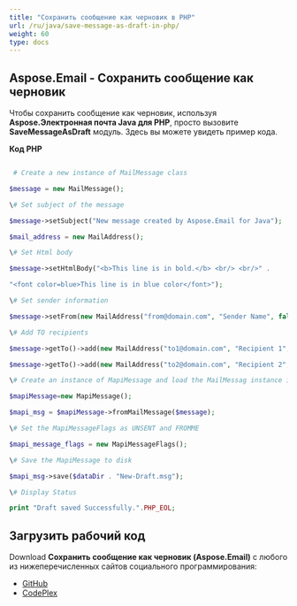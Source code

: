 ```yaml
---
title: "Сохранить сообщение как черновик в PHP"
url: /ru/java/save-message-as-draft-in-php/
weight: 60
type: docs
---
```


## **Aspose.Email - Сохранить сообщение как черновик**
Чтобы сохранить сообщение как черновик, используя **Aspose.Электронная почта Java для PHP**, просто вызовите **SaveMessageAsDraft** модуль. Здесь вы можете увидеть пример кода.

**Код PHP**

``` php

 # Create a new instance of MailMessage class

$message = new MailMessage();

\# Set subject of the message

$message->setSubject("New message created by Aspose.Email for Java");

$mail_address = new MailAddress();

\# Set Html body

$message->setHtmlBody("<b>This line is in bold.</b> <br/> <br/>" .

"<font color=blue>This line is in blue color</font>");

\# Set sender information

$message->setFrom(new MailAddress("from@domain.com", "Sender Name", false));

\# Add TO recipients

$message->getTo()->add(new MailAddress("to1@domain.com", "Recipient 1", false));

$message->getTo()->add(new MailAddress("to2@domain.com", "Recipient 2", false));

\# Create an instance of MapiMessage and load the MailMessag instance into it

$mapiMessage=new MapiMessage();

$mapi_msg = $mapiMessage->fromMailMessage($message);

\# Set the MapiMessageFlags as UNSENT and FROMME

$mapi_message_flags = new MapiMessageFlags();

\# Save the MapiMessage to disk

$mapi_msg->save($dataDir . "New-Draft.msg");

\# Display Status

print "Draft saved Successfully.".PHP_EOL;

```
## **Загрузить рабочий код**
Download **Сохранить сообщение как черновик (Aspose.Email)** с любого из нижеперечисленных сайтов социального программирования:

- [GitHub](https://github.com/aspose-email/Aspose.Email-for-Java/blob/master/Plugins/Aspose_Email_Java_for_PHP/src/aspose/email/ProgrammingEmail/SaveMessageAsDraft.php)
- [CodePlex](https://archive.codeplex.com/?p=asposeemailjavaphp#src/aspose/email/ProgrammingEmail/SaveMessageAsDraft.php)
